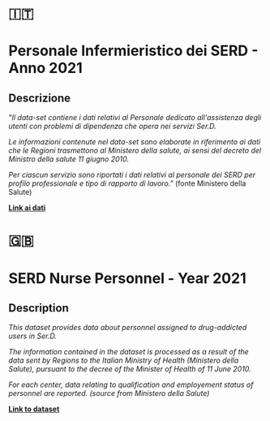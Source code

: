 # :it: 

# Personale Infermieristico dei SERD - Anno 2021

## Descrizione 

*"Il data-set contiene i dati relativi al Personale dedicato all'assistenza degli utenti con problemi di dipendenza che opera nei servizi Ser.D.*

*Le informazioni contenute nel data-set sono elaborate in riferimento ai dati che le Regioni trasmettono al Ministero della salute, ai sensi del decreto del Ministro della salute 11 giugno 2010.*

*Per ciascun servizio sono riportati i dati relativi al personale dei SERD per profilo professionale e tipo di rapporto di lavoro."* (fonte Ministero della Salute)

**[Link ai dati](https://www.dati.salute.gov.it/dati/dettaglioDataset.jsp?menu=dati&idPag=188)**

# :uk:	 

# SERD Nurse Personnel - Year 2021

## Description 

*This dataset provides data about personnel assigned to drug-addicted users in Ser.D.*

*The information contained in the dataset is processed as a result of the data 
sent by Regions to the Italian Ministry of Health (*Ministero della Salute*), 
pursuant to the decree of the Minister of Health of 11 June 2010.*

*For each center, data relating to qualification and employement status of personnel are reported. (source from Ministero della Salute)*

**[Link to dataset](https://www.dati.salute.gov.it/dati/dettaglioDataset.jsp?menu=dati&idPag=188)**
